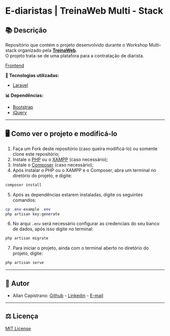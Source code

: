 # E-diaristas | TreinaWeb Multi - Stack

## 📚 Descrição ##
Repositório que contém o projeto desenvolvido durante o Workshop Multi-stack organizado pela [**TreinaWeb**](https://www.treinaweb.com.br/). <br />
O projeto trata-se de uma platafora para a contratação de diarista.

[Frontend](https://github.com/AllanCapistrano/TreinaWeb-E-diaristas)

**🔗 Tecnologias utilizadas:**
- [Laravel](https://laravel.com/)

**📊 Dependências:**
- [Bootstrap](https://getbootstrap.com/)
- [jQuery](http://code.jquery.com/)

------------

## 🖥️ Como ver o projeto e modificá-lo ##

1. Faça um Fork deste repositório (caso queira modificá-lo) ou somente clone este repositório;
2. Instale o [PHP](https://www.php.net/downloads) ou o [XAMPP](https://www.apachefriends.org/pt_br/index.html) (caso necessário);
3. Instale o [Composer](https://getcomposer.org/download/) (caso necessário);
4. Após instalar o PHP ou o XAMPP e o Composer, abra um terminal no diretório do projeto, e digite:
```powershell
composer install
```
5. Após as dependências estarem instaladas, digite os seguintes comandos:
```powershell
cp .env-example .env
php artisan key:generate
```
6. No arqui `.env` será necessário configurar as credenciais do seu banco de dados, após isso digite no terminal:
```powershell
php artisan migrate
```
7. Para iniciar o projeto, ainda com o terminal aberto no diretório do projeto, digite:
```powershell
php artisan serve
```

------------

## 📌 Autor ##
- Allan Capistrano: [Github](https://github.com/AllanCapistrano) - [Linkedin](https://www.linkedin.com/in/allancapistrano/) - [E-mail](https://mail.google.com/mail/u/0/?view=cm&fs=1&tf=1&source=mailto&to=asantos@ecomp.uefs.br)

------------

## ⚖️ Licença ##
[MIT License](https://github.com/AllanCapistrano/TreinaWeb-E-diaristas-backend/blob/main/LICENSE)
